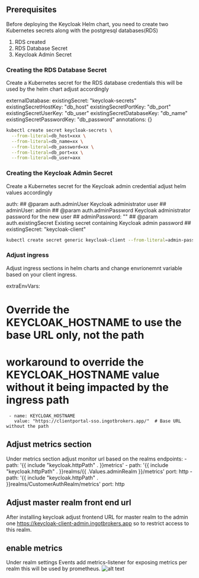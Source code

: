 ## Prerequisites

Before deploying the Keycloak Helm chart, you need to create two Kubernetes secrets along with the postgresql databases(RDS)

1. RDS created
1. RDS Database Secret
2. Keycloak Admin Secret


### Creating the RDS Database Secret

Create a Kubernetes secret for the RDS database credentials this will be used by the helm chart adjust accordingly 

  externalDatabase:
    existingSecret: "keycloak-secrets"
    existingSecretHostKey: "db_host"
    existingSecretPortKey: "db_port"
    existingSecretUserKey: "db_user"
    existingSecretDatabaseKey: "db_name"
    existingSecretPasswordKey: "db_password"
    annotations: {}

```bash
kubectl create secret keycloak-secrets \
  --from-literal=db_host=xxx \
  --from-literal=db_name=xx \
  --from-literal=db_password=xx \
  --from-literal=db_port=xx \
  --from-literal=db_user=axx
```

### Creating the Keycloak Admin Secret
Create a Kubernetes secret for the Keycloak admin credential adjust helm values accordingly

  auth:
    ## @param auth.adminUser Keycloak administrator user
    ##
    adminUser: admin
    ## @param auth.adminPassword Keycloak administrator password for the new user
    ##
    adminPassword: ""
    ## @param auth.existingSecret Existing secret containing Keycloak admin password
    ##
    existingSecret: "keycloak-client"

```bash
kubectl create secret generic keycloak-client --from-literal=admin-password=<your-admin-password>
```

### Adjust ingress 
Adjust ingress sections in helm charts and change envrionemnt variable based on your client ingress.

  extraEnvVars:
  # Override the KEYCLOAK_HOSTNAME to use the base URL only, not the path
  # workaround to override the KEYCLOAK_HOSTNAME value without it being impacted by the ingress path
     - name: KEYCLOAK_HOSTNAME
       value: "https://clientportal-sso.ingotbrokers.app/"  # Base URL without the path  


## Adjust metrics section
Under metrics section adjust monitor url based on the realms
      endpoints:
        - path: '{{ include "keycloak.httpPath" . }}metrics'
        - path: '{{ include "keycloak.httpPath" . }}realms/{{ .Values.adminRealm }}/metrics'
          port: http
        - path: '{{ include "keycloak.httpPath" . }}realms/CustomerAuthRealm/metrics'
          port: http        

## Adjust master realm front end url
After installing keycloak adjust frontend URL for master realm to the admin one  https://keycloak-client-admin.ingotbrokers.app so to restrict access to this realm.


## enable metrics

Under realm settings Events add metrics-listener for exposing metrics per realm this will be used by prometheus.
![alt text](image.png)





